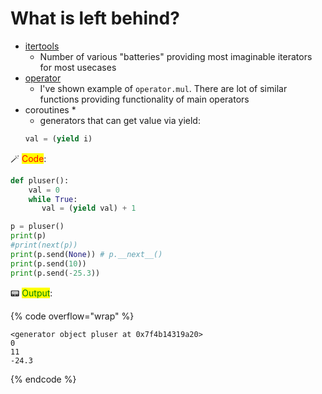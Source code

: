 # What is left behind?

* [itertools](https://docs.python.org/3/library/itertools.html)
    + Number of various "batteries" providing most imaginable iterators for most usecases
* [operator](https://docs.python.org/3/library/operator.html)
    + I've shown example of `operator.mul`. There are lot of similar functions providing functionality of main operators
* coroutines *
    + generators that can get value via yield:
    ```python
    val = (yield i)
    ```


🪄 <mark style="color:red;">Code</mark>:

```python
def pluser():
    val = 0
    while True:
       val = (yield val) + 1

p = pluser()
print(p)
#print(next(p))
print(p.send(None)) # p.__next__()
print(p.send(10))
print(p.send(-25.3))
```

📟 <mark style="color:green;">Output</mark>:

{% code overflow="wrap" %}
```
<generator object pluser at 0x7f4b14319a20>
0
11
-24.3
```
{% endcode %}
